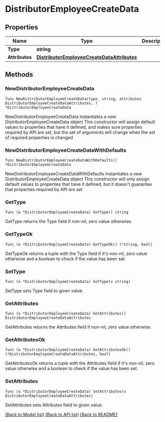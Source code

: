 # DistributorEmployeeCreateData

## Properties

Name | Type | Description | Notes
------------ | ------------- | ------------- | -------------
**Type** | **string** |  | 
**Attributes** | [**DistributorEmployeeCreateDataAttributes**](DistributorEmployeeCreateDataAttributes.md) |  | 

## Methods

### NewDistributorEmployeeCreateData

`func NewDistributorEmployeeCreateData(type_ string, attributes DistributorEmployeeCreateDataAttributes, ) *DistributorEmployeeCreateData`

NewDistributorEmployeeCreateData instantiates a new DistributorEmployeeCreateData object
This constructor will assign default values to properties that have it defined,
and makes sure properties required by API are set, but the set of arguments
will change when the set of required properties is changed

### NewDistributorEmployeeCreateDataWithDefaults

`func NewDistributorEmployeeCreateDataWithDefaults() *DistributorEmployeeCreateData`

NewDistributorEmployeeCreateDataWithDefaults instantiates a new DistributorEmployeeCreateData object
This constructor will only assign default values to properties that have it defined,
but it doesn't guarantee that properties required by API are set

### GetType

`func (o *DistributorEmployeeCreateData) GetType() string`

GetType returns the Type field if non-nil, zero value otherwise.

### GetTypeOk

`func (o *DistributorEmployeeCreateData) GetTypeOk() (*string, bool)`

GetTypeOk returns a tuple with the Type field if it's non-nil, zero value otherwise
and a boolean to check if the value has been set.

### SetType

`func (o *DistributorEmployeeCreateData) SetType(v string)`

SetType sets Type field to given value.


### GetAttributes

`func (o *DistributorEmployeeCreateData) GetAttributes() DistributorEmployeeCreateDataAttributes`

GetAttributes returns the Attributes field if non-nil, zero value otherwise.

### GetAttributesOk

`func (o *DistributorEmployeeCreateData) GetAttributesOk() (*DistributorEmployeeCreateDataAttributes, bool)`

GetAttributesOk returns a tuple with the Attributes field if it's non-nil, zero value otherwise
and a boolean to check if the value has been set.

### SetAttributes

`func (o *DistributorEmployeeCreateData) SetAttributes(v DistributorEmployeeCreateDataAttributes)`

SetAttributes sets Attributes field to given value.



[[Back to Model list]](../README.md#documentation-for-models) [[Back to API list]](../README.md#documentation-for-api-endpoints) [[Back to README]](../README.md)


